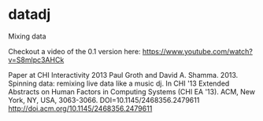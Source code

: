 datadj
======

Mixing data

Checkout a video of the 0.1 version here: https://www.youtube.com/watch?v=S8mlpc3AHCk

Paper at CHI Interactivity 2013
Paul Groth and David A. Shamma. 2013. Spinning data: remixing live data like a music dj. In CHI '13 Extended Abstracts on Human Factors in Computing Systems (CHI EA '13). ACM, New York, NY, USA, 3063-3066. DOI=10.1145/2468356.2479611 http://doi.acm.org/10.1145/2468356.2479611
